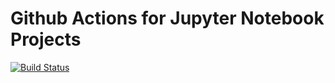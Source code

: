 # Github Actions for Jupyter Notebook Projects
[![Build Status](https://img.shields.io/endpoint.svg?url=https%3A%2F%2Factions-badge.atrox.dev%2Fmcullan%2Fjupyter-actions%2Fbadge%3Fref%3Dmaster&style=flat)](https://actions-badge.atrox.dev/mcullan/jupyter-actions/goto?ref=master)
